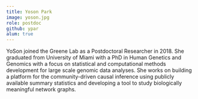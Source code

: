 ```yaml
---
title: Yoson Park
image: yoson.jpg
role: postdoc
github: ypar
alum: true
---
```


YoSon joined the Greene Lab as a Postdoctoral Researcher in 2018.
She graduated from University of Miami with a PhD in Human Genetics and Genomics with a focus on statistical and computational methods development for large scale genomic data analyses.
She works on building a platform for the community-driven causal inference using publicly available summary statistics and developing a tool to study biologically meaningful network graphs.
